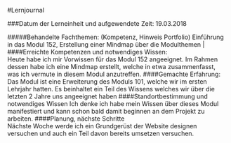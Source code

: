 #Lernjournal

###Datum der Lerneinheit und aufgewendete Zeit:           19.03.2018 
                                                 
#####Behandelte Fachthemen: (Kompetenz, Hinweis Portfolio)
 Einführung in das Modul 152, Erstellung einer Mindmap über die Modulthemen  |
####Erreichte Kompetenzen und notwendiges Wissen:         
 Heute habe ich mir Vorwissen für das Modul 152 angeeignet. Im Rahmen dessen habe ich eine Mindmap erstellt, welche in etwa zusammenfasst, was ich vermute in diesem Modul anzutreffen. 
####Gemachte Erfahrung:
Das Modul ist eine Erweiterung des Moduls 101, welche wir im ersten Lehrjahr hatten. Es beinhaltet ein Teil des Wissens welches wir über die letzten 2 Jahre uns angeeignet haben
####Standortbestimmung und notwendiges Wissen 
Ich denke ich habe mein Wissen über dieses Modul manifestiert und kann schon bald damit beginnen an dem Projekt zu arbeiten.
####Planung, nächste Schritte                              
Nächste Woche werde ich ein Grundgerüst der Website designen versuchen und auch ein Teil davon bereits umsetzen versuchen.